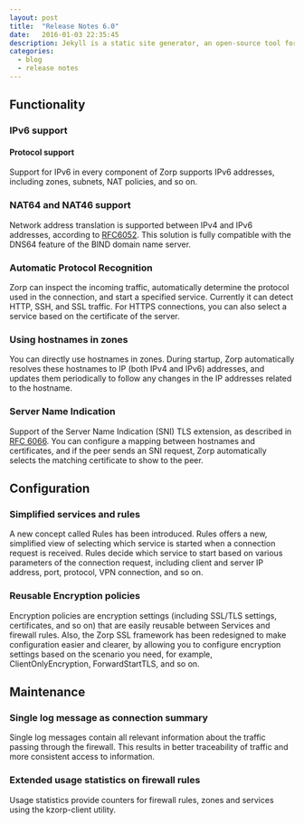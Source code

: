 ```yaml
---
layout: post
title:  "Release Notes 6.0"
date:   2016-01-03 22:35:45
description: Jekyll is a static site generator, an open-source tool for creating simple yet powerful websites of all shapes and sizes.
categories:
  - blog
  - release notes
---
```


Functionality
-------------

### IPv6 support

#### Protocol support

Support for IPv6 in every component of Zorp supports IPv6 addresses, including zones, subnets, NAT policies, and so on.

### NAT64 and NAT46 support

Network address translation is supported between IPv4 and IPv6 addresses, according to [RFC6052](https://tools.ietf.org/html/rfc6052). This solution is fully compatible with the DNS64 feature of the BIND domain name server.

### Automatic Protocol Recognition

Zorp can inspect the incoming traffic, automatically determine the protocol used in the connection, and start a specified service. Currently it can detect HTTP, SSH, and SSL traffic. For HTTPS connections, you can also select a service based on the certificate of the server.

### Using hostnames in zones

You can directly use hostnames in zones. During startup, Zorp automatically resolves these hostnames to IP (both IPv4 and IPv6) addresses, and updates them periodically to follow any changes in the IP addresses related to the hostname.

### Server Name Indication

Support of the Server Name Indication (SNI) TLS extension, as described in [RFC 6066](https://tools.ietf.org/html/rfc6066). You can configure a mapping between hostnames and certificates, and if the peer sends an SNI request, Zorp automatically selects the matching certificate to show to the peer.

Configuration
-------------

### Simplified services and rules

A new concept called Rules has been introduced. Rules offers a new, simplified view of selecting which service is started when a connection request is received. Rules decide which service to start based on various parameters of the connection request, including client and server IP address, port, protocol, VPN connection, and so on.

### Reusable Encryption policies

Encryption policies are encryption settings (including SSL/TLS settings, certificates, and so on) that are easily reusable between Services and firewall rules. Also, the Zorp SSL framework has been redesigned to make configuration easier and clearer, by allowing you to configure encryption settings based on the scenario you need, for example, ClientOnlyEncryption, ForwardStartTLS, and so on.

Maintenance
-----------

### Single log message as connection summary

Single log messages contain all relevant information about the traffic passing through the firewall. This results in better traceability of traffic and more consistent access to information.

### Extended usage statistics on firewall rules

Usage statistics provide counters for firewall rules, zones and services using the kzorp-client utility.
